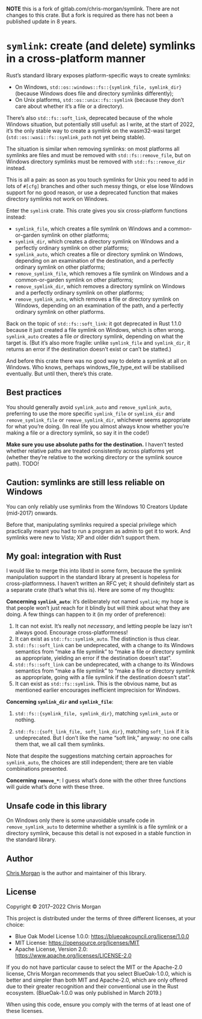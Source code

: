 **NOTE** this is a fork of gitlab.com/chris-morgan/symlink. There are not changes to this crate. But a fork is required as there has not been a published update in 8 years.

# `symlink`: create (and delete) symlinks in a cross-platform manner

Rust’s standard library exposes platform-specific ways to create symlinks:

- On Windows, `std::os::windows::fs::{symlink_file, symlink_dir}` (because Windows does file and directory symlinks differently);
- On Unix platforms, `std::os::unix::fs::symlink` (because they don’t care about whether it’s a file or a directory).

There’s also `std::fs::soft_link`, deprecated because of the whole Windows situation, but potentially still useful: as I write, at the start of 2022, it’s the only stable way to create a symlink on the wasm32-wasi target (`std::os::wasi::fs::symlink_path` not yet being stable).

The situation is similar when removing symlinks: on most platforms all symlinks are files and must be removed with `std::fs::remove_file`, but on Windows directory symlinks must be removed with `std::fs::remove_dir` instead.

This is all a pain: as soon as you touch symlinks for Unix you need to add in lots of `#[cfg]` branches and other such messy things, or else lose Windows support for no good reason, or use a deprecated function that makes directory symlinks not work on Windows.

Enter the `symlink` crate. This crate gives you six cross-platform functions instead:

- `symlink_file`, which creates a file symlink on Windows and a common-or-garden symlink on other platforms;
- `symlink_dir`, which creates a directory symlink on Windows and a perfectly ordinary symlink on other platforms;
- `symlink_auto`, which creates a file or directory symlink on Windows, depending on an examination of the destination, and a perfectly ordinary symlink on other platforms;
- `remove_symlink_file`, which removes a file symlink on Windows and a common-or-garden symlink on other platforms;
- `remove_symlink_dir`, which removes a directory symlink on Windows and a perfectly ordinary symlink on other platforms;
- `remove_symlink_auto`, which removes a file or directory symlink on Windows, depending on an examination of the path, and a perfectly ordinary symlink on other platforms.

Back on the topic of `std::fs::soft_link`: it got deprecated in Rust 1.1.0 because it just created a file symlink on Windows, which is often wrong. `symlink_auto` creates a file *or* directory symlink, depending on what the target is. (But it’s also more fragile: unlike `symlink_file` and `symlink_dir`, it returns an error if the destination doesn’t exist or can’t be statted.)

And before this crate there was no good way to delete a symlink at all on Windows. Who knows, perhaps windows_file_type_ext will be stabilised eventually. But until then, there’s this crate.

## Best practices

You should generally avoid `symlink_auto` and `remove_symlink_auto`, preferring to use the more specific `symlink_file` or `symlink_dir` and `remove_symlink_file` or `remove_symlink_dir`, whichever seems appropriate for what you’re doing. (In real life you almost always know whether you’re making a file or a directory symlink, so say it in the code!)

**Make sure you use absolute paths for the destination.** I haven’t tested whether relative paths are treated consistently across platforms yet (whether they’re relative to the working directory or the symlink source path). TODO!

## Caution: symlinks are still less reliable on Windows

You can only reliably use symlinks from the Windows 10 Creators Update (mid-2017) onwards.

Before that, manipulating symlinks required a special privilege which practically meant you had to run a program as admin to get it to work. And symlinks were new to Vista; XP and older didn’t support them.

## My goal: integration with Rust

I would like to merge this into libstd in some form, because the symlink manipulation support in the standard library at present is hopeless for cross-platformness. I haven’t written an RFC yet; it should definitely start as a separate crate (that’s what this is). Here are some of my thoughts:

**Concerning `symlink_auto`**: it’s deliberately not named `symlink`; my hope is that people won’t just reach for it blindly but will think about what they are doing. A few things can happen to it (in my order of preference):

1. It can not exist. It’s really not *necessary*, and letting people be lazy isn’t always good. Encourage cross-platformness!
2. It can exist as `std::fs::symlink_auto`. The distinction is thus clear.
3. `std::fs::soft_link` can be undeprecated, with a change to its Windows semantics from “make a file symlink” to “make a file or directory symlink as appropriate, yielding an error if the destination doesn’t stat”.
4. `std::fs::soft_link` can be undeprecated, with a change to its Windows semantics from “make a file symlink” to “make a file or directory symlink as appropriate, going with a file symlink if the destination doesn’t stat”.
5. It can exist as `std::fs::symlink`. This is the obvious name, but as mentioned earlier encourages inefficient imprecision for Windows.

**Concerning `symlink_dir` and `symlink_file`**:

1. `std::fs::{symlink_file, symlink_dir}`, matching `symlink_auto` or nothing.

2. `std::fs::{soft_link_file, soft_link_dir}`, matching `soft_link` if it is undeprecated. But I don’t like the name “soft link,” anyway: no one calls them that, we all call them symlinks.

Note that despite the suggestions matching certain approaches for `symlink_auto`, the choices are still independent; there are ten viable combinations presented.

**Concerning `remove_*`**: I guess what’s done with the other three functions will guide what’s done with these three.

## Unsafe code in this library

On Windows only there is some unavoidable unsafe code in `remove_symlink_auto` to determine whether a symlink is a file symlink or a directory symlink, because this detail is not exposed in a stable function in the standard library.

## Author

[Chris Morgan](https://chrismorgan.info/) is the author and maintainer of this library.

## License

Copyright © 2017–2022 Chris Morgan

This project is distributed under the terms of three different licenses,
at your choice:

- Blue Oak Model License 1.0.0: https://blueoakcouncil.org/license/1.0.0
- MIT License: https://opensource.org/licenses/MIT
- Apache License, Version 2.0: https://www.apache.org/licenses/LICENSE-2.0

If you do not have particular cause to select the MIT or the Apache-2.0
license, Chris Morgan recommends that you select BlueOak-1.0.0, which is
better and simpler than both MIT and Apache-2.0, which are only offered
due to their greater recognition and their conventional use in the Rust
ecosystem. (BlueOak-1.0.0 was only published in March 2019.)

When using this code, ensure you comply with the terms of at least one of
these licenses.
